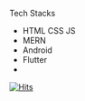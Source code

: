 Tech Stacks
- HTML CSS JS
- MERN
- Android
- Flutter
- 
[![Hits](https://hits.seeyoufarm.com/api/count/incr/badge.svg?url=https%3A%2F%2Fgithub.com%2Fsouravseal99%2FtoContrubutors%2Fblob%2Fmain%2FgetStarted%2FtechStacks.md&count_bg=%2379C83D&title_bg=%23555555&icon=&icon_color=%23E7E7E7&title=hits&edge_flat=false)](https://hits.seeyoufarm.com)


